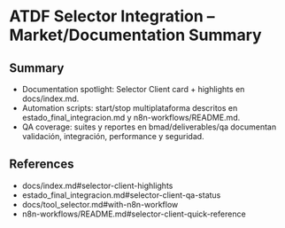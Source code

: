 # ATDF Selector Integration – Market/Documentation Summary

## Summary
- Documentation spotlight: Selector Client card + highlights en docs/index.md.
- Automation scripts: start/stop multiplataforma descritos en estado_final_integracion.md y n8n-workflows/README.md.
- QA coverage: suites y reportes en bmad/deliverables/qa documentan validación, integración, performance y seguridad.

## References
- docs/index.md#selector-client-highlights
- estado_final_integracion.md#selector-client-qa-status
- docs/tool_selector.md#with-n8n-workflow
- n8n-workflows/README.md#selector-client-quick-reference
